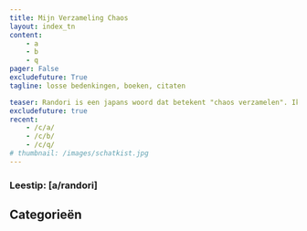 ```yaml
---
title: Mijn Verzameling Chaos
layout: index_tn
content: 
    - a
    - b
    - q
pager: False
excludefuture: True
tagline: losse bedenkingen, boeken, citaten

teaser: Randori is een japans woord dat betekent "chaos verzamelen". Ik balanceer graag op de grens tussen orde en chaos. Hier is een stukje van mijn verzameling.
excludefuture: true
recent:
    - /c/a/
    - /c/b/
    - /c/q/
# thumbnail: /images/schatkist.jpg
---
```




###  Leestip: [a/randori]

<h2 class="recent-items">Categorieën</h2>
